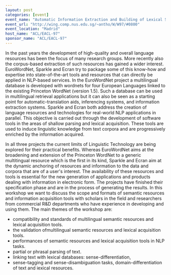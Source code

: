 ```yaml
---
layout: post
categories: [event]
event_name: "Automatic Information Extraction and Building of Lexical Semantic Resources for NLP Applications"
event_url: "http://wing.comp.nus.edu.sg/~antho/W/W97/#0800"
event_location: "Madrid"
host_name: "ACL/EACL-97"
sponsor_name: "ACL/EACL-97"
---
```

In the past years the development of high-quality and overall language resources has been the focus of many research groups. More recently also the corpus-based extraction of such resources has gained a wider interest. EuroWordNet, Sparkle and Ecran try to package some of this know-how and expertise into state-of-the-art tools and resources that can directly be applied in NLP-based services. In the EuroWordNet project a multilingual database is developed with wordnets for four European Languages linked to the existing Princeton WordNet (version 1.5). Such a database can be used in multilingual retrieval
applications but it can also be seen as a starting point for automatic-translation aids, inferencing systems, and information extraction systems. Sparkle and Ecran both address the creation of language resources and technologies for real-world NLP applications in parallel. This objective is carried out through the development of software tools in the areas of shallow parsing and lexical acquisition. These tools are used to induce linguistic knowledge from text corpora and are progressively enriched by the information
acquired.

In all three projects the current limits of Linguistic Technology are being explored for their practical benefits. Whereas EuroWordNet aims at the broadening and extension of the Princeton WordNet to a generic multitingual resource which is the first in its kind, Sparkle and Ecran aim at the dynamic anchoring of resources and information to the data and corpora that are of a user's interest. The availability of these resources and tools is essential for the new generation of applications and products dealing with
information in electronic form. The projects have finished their specification phase and are in the process of generating the results. In this workshop we want to discuss the scope and formats of semantic resources and information acquisition tools with scholars in the field and researchers from commercial R&D departments who have experience in developing and using them. The main themes of the workshop are:
 * compatibility and standards of multilingual semantic resources and lexical acquisition tools.
 * the validation ofmultilingual semantic resources and lexical acquisition tools.
 * performances of semantic resources and lexical acquisition tools in NLP tasks.
 * partial or phrasal parsing of text.
 * linking text with lexical databases: sense-differentiation,
 * sense-tagging and sense-disambiguation tasks, domain-differentiation of text and iexical resources.